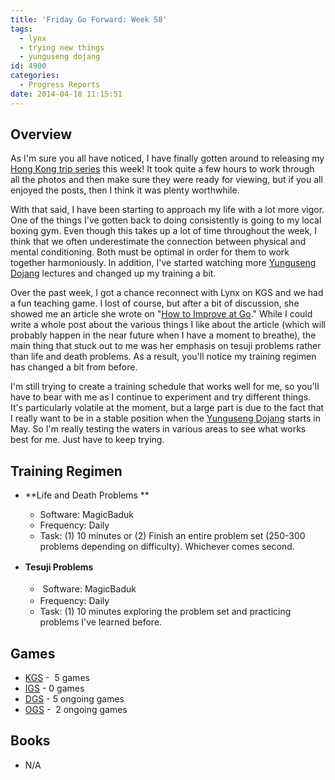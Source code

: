 ```yaml
---
title: 'Friday Go Forward: Week 58'
tags:
  - lynx
  - trying new things
  - yunguseng dojang
id: 4900
categories:
  - Progress Reports
date: 2014-04-18 11:15:51
---
```


## Overview

As I'm sure you all have noticed, I have finally gotten around to releasing my [Hong Kong trip series](http://www.bengozen.com/hong-kong-trip-part-1/ "Hong Kong Trip: Part 1 — The Scenery") this week! It took quite a few hours to work through all the photos and then make sure they were ready for viewing, but if you all enjoyed the posts, then I think it was plenty worthwhile.

With that said, I have been starting to approach my life with a lot more vigor. One of the things I've gotten back to doing consistently is going to my local boxing gym. Even though this takes up a lot of time throughout the week, I think that we often underestimate the connection between physical and mental conditioning. Both must be optimal in order for them to work together harmoniously. In addition, I've started watching more [Yunguseng Dojang](http://www.yunguseng.com "Yunguseng Dojang Official Website") lectures and changed up my training a bit.

Over the past week, I got a chance reconnect with Lynx on KGS and we had a fun teaching game. I lost of course, but after a bit of discussion, she showed me an article she wrote on "[How to Improve at Go](http://shobia.com/w/How_to_Improve_at_Go "Lynx")." While I could write a whole post about the various things I like about the article (which will probably happen in the near future when I have a moment to breathe), the main thing that stuck out to me was her emphasis on tesuji problems rather than life and death problems. As a result, you'll notice my training regimen has changed a bit from before.

I'm still trying to create a training schedule that works well for me, so you'll have to bear with me as I continue to experiment and try different things. It's particularly volatile at the moment, but a large part is due to the fact that I really want to be in a stable position when the [Yunguseng Dojang](http://www.yunguseng.com "Yunguseng Dojang Official Website") starts in May. So I'm really testing the waters in various areas to see what works best for me. Just have to keep trying.

## Training Regimen

*   **Life and Death Problems **

    *   Software: MagicBaduk
    *   Frequency: Daily
    *   Task: (1) 10 minutes or (2) Finish an entire problem set (250-300 problems depending on difficulty). Whichever comes second.

*   **<span style="line-height: 1.5em;">Tesuji Problems</span>**

    *   <span style="line-height: 1.5em;"> Software: MagicBaduk</span>
    *   Frequency: Daily
    *   Task: (1) 10 minutes exploring the problem set and practicing problems I've learned before.

## Games

*   [KGS](http://www.gokgs.com "KGS Website") -  5 games
*   [IGS](http://pandanet-igs.com/communities/pandanet "Pandanet-IGS Official Site") - 0 games
*   [DGS](http://www.dragongoserver.net/userinfo.php?uid=60385 "Dragon Go Server - BenGoZen") - 5 ongoing games
*   [OGS](http://online-go.com/user/view/549/BenGoZen "Online Go Server - BenGoZen") -  2 ongoing games

## Books

*   N/A
